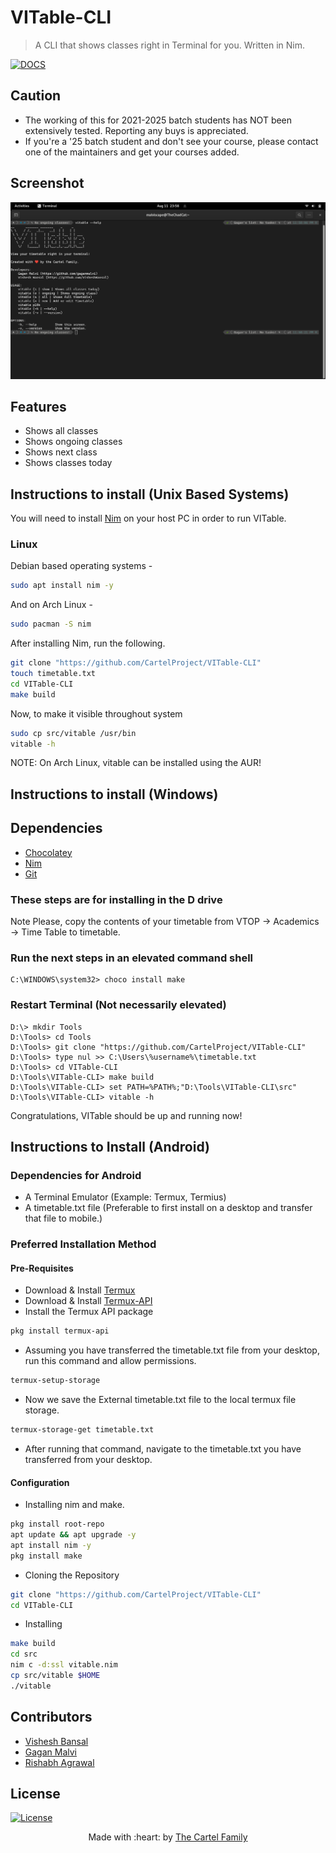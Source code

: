 # VITable-CLI

> A CLI that shows classes right in Terminal for you. Written in Nim.

[![DOCS](https://img.shields.io/badge/Documentation-see%20docs-green?style=flat-square&logo=appveyor)](https://vit-timetableapi.herokuapp.com/docs)

## Caution

- The working of this for 2021-2025 batch students has NOT been extensively tested. Reporting any buys is appreciated.
- If you're a '25 batch student and don't see your course, please contact one of the maintainers and get your courses added.

## Screenshot

![VITable](/assets/vitable.png)

## Features

- Shows all classes
- Shows ongoing classes
- Shows next class
- Shows classes today

## Instructions to install (Unix Based Systems)

You will need to install [Nim](https://nim-lang.org) on your host PC in order to run VITable.

### Linux

Debian based operating systems -

```sh
sudo apt install nim -y
```

And on Arch Linux -

```sh
sudo pacman -S nim
```

After installing Nim, run the following.

```sh
git clone "https://github.com/CartelProject/VITable-CLI"
touch timetable.txt
cd VITable-CLI
make build
```

Now, to make it visible throughout system

```sh
sudo cp src/vitable /usr/bin
vitable -h
```

NOTE: On Arch Linux, vitable can be installed using the AUR!

## Instructions to install (Windows)

## Dependencies

- [Chocolatey](https://chocolatey.org/install)
- [Nim](https://nim-lang.org)
- [Git](https://git-scm.com/download/win)

### These steps are for installing in the D drive

Note Please, copy the contents of your timetable from VTOP -> Academics -> Time Table to timetable.

### Run the next steps in an elevated command shell

```psh
C:\WINDOWS\system32> choco install make
```

### Restart Terminal (Not necessarily elevated)

```psh
D:\> mkdir Tools
D:\Tools> cd Tools
D:\Tools> git clone "https://github.com/CartelProject/VITable-CLI"
D:\Tools> type nul >> C:\Users\%username%\timetable.txt
D:\Tools> cd VITable-CLI
D:\Tools\VITable-CLI> make build
D:\Tools\VITable-CLI> set PATH=%PATH%;"D:\Tools\VITable-CLI\src"
D:\Tools\VITable-CLI> vitable -h
```

Congratulations, VITable should be up and running now!

## Instructions to Install (Android)

### Dependencies for Android

- A Terminal Emulator (Example: Termux, Termius)
- A timetable.txt file (Preferable to first install on a desktop and transfer that file to mobile.)

### Preferred Installation Method

#### Pre-Requisites

- Download & Install [Termux](https://f-droid.org/repo/com.termux_117.apk)
- Download & Install [Termux-API](https://f-droid.org/repo/com.termux.api_49.apk)
- Install the Termux API package

```sh
pkg install termux-api
```

- Assuming you have transferred the timetable.txt file from your desktop, run this command and allow permissions.

```sh
termux-setup-storage
```

- Now we save the External timetable.txt file to the local termux file storage.

```sh
termux-storage-get timetable.txt
```

- After running that command, navigate to the timetable.txt you have transferred from your desktop.

#### Configuration

- Installing nim and make.

```sh
pkg install root-repo
apt update && apt upgrade -y
apt install nim -y
pkg install make
```

- Cloning the Repository

```sh
git clone "https://github.com/CartelProject/VITable-CLI"
cd VITable-CLI
```

- Installing

```sh
make build
cd src
nim c -d:ssl vitable.nim
cp src/vitable $HOME
./vitable
```

## Contributors

- <a href="https://github.com/VisheshBansal">Vishesh Bansal</a>
- <a href="https://github.com/gaganmalvi">Gagan Malvi</a>
- <a href="https://github.com/saintwithataint">Rishabh Agrawal</a>

## License

[![License](http://img.shields.io/:license-mit-blue.svg?style=flat-square)](http://badges.mit-license.org)

<p align="center">
 Made with :heart: by <a href="https://github.com/CartelProject" target="_blank">The Cartel Family</a>
</p>
